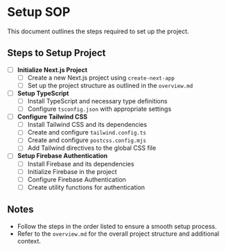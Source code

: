 # Setup SOP

This document outlines the steps required to set up the project.

## Steps to Setup Project

- [ ] **Initialize Next.js Project**
  - [ ] Create a new Next.js project using `create-next-app`
  - [ ] Set up the project structure as outlined in the `overview.md`

- [ ] **Setup TypeScript**
  - [ ] Install TypeScript and necessary type definitions
  - [ ] Configure `tsconfig.json` with appropriate settings

- [ ] **Configure Tailwind CSS**
  - [ ] Install Tailwind CSS and its dependencies
  - [ ] Create and configure `tailwind.config.ts`
  - [ ] Create and configure `postcss.config.mjs`
  - [ ] Add Tailwind directives to the global CSS file

- [ ] **Setup Firebase Authentication**
  - [ ] Install Firebase and its dependencies
  - [ ] Initialize Firebase in the project
  - [ ] Configure Firebase Authentication
  - [ ] Create utility functions for authentication

## Notes
- Follow the steps in the order listed to ensure a smooth setup process.
- Refer to the `overview.md` for the overall project structure and additional context.
